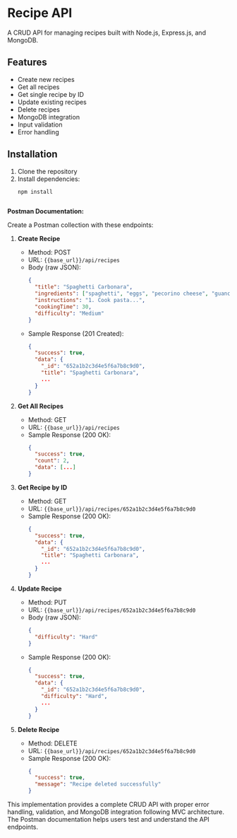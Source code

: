 # Recipe API

A CRUD API for managing recipes built with Node.js, Express.js, and MongoDB.

## Features

- Create new recipes
- Get all recipes
- Get single recipe by ID
- Update existing recipes
- Delete recipes
- MongoDB integration
- Input validation
- Error handling

## Installation

1. Clone the repository
2. Install dependencies:
   ```bash
   npm install



**Postman Documentation:**

Create a Postman collection with these endpoints:

1. **Create Recipe**
   - Method: POST
   - URL: `{{base_url}}/api/recipes`
   - Body (raw JSON):
     ```json
     {
       "title": "Spaghetti Carbonara",
       "ingredients": ["spaghetti", "eggs", "pecorino cheese", "guanciale"],
       "instructions": "1. Cook pasta...",
       "cookingTime": 30,
       "difficulty": "Medium"
     }
     ```
   - Sample Response (201 Created):
     ```json
     {
       "success": true,
       "data": {
         "_id": "652a1b2c3d4e5f6a7b8c9d0",
         "title": "Spaghetti Carbonara",
         ...
       }
     }
     ```

2. **Get All Recipes**
   - Method: GET
   - URL: `{{base_url}}/api/recipes`
   - Sample Response (200 OK):
     ```json
     {
       "success": true,
       "count": 2,
       "data": [...]
     }
     ```

3. **Get Recipe by ID**
   - Method: GET
   - URL: `{{base_url}}/api/recipes/652a1b2c3d4e5f6a7b8c9d0`
   - Sample Response (200 OK):
     ```json
     {
       "success": true,
       "data": {
         "_id": "652a1b2c3d4e5f6a7b8c9d0",
         "title": "Spaghetti Carbonara",
         ...
       }
     }
     ```

4. **Update Recipe**
   - Method: PUT
   - URL: `{{base_url}}/api/recipes/652a1b2c3d4e5f6a7b8c9d0`
   - Body (raw JSON):
     ```json
     {
       "difficulty": "Hard"
     }
     ```
   - Sample Response (200 OK):
     ```json
     {
       "success": true,
       "data": {
         "_id": "652a1b2c3d4e5f6a7b8c9d0",
         "difficulty": "Hard",
         ...
       }
     }
     ```

5. **Delete Recipe**
   - Method: DELETE
   - URL: `{{base_url}}/api/recipes/652a1b2c3d4e5f6a7b8c9d0`
   - Sample Response (200 OK):
     ```json
     {
       "success": true,
       "message": "Recipe deleted successfully"
     }
     ```

This implementation provides a complete CRUD API with proper error handling, validation, 
and MongoDB integration following MVC architecture. The Postman documentation helps users test and understand the API endpoints.
